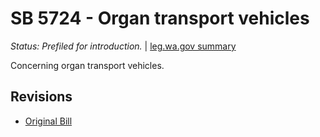 # SB 5724 - Organ transport vehicles
*Status: Prefiled for introduction.* | [leg.wa.gov summary](https://app.leg.wa.gov/billsummary?BillNumber=5724&Year=2021)

Concerning organ transport vehicles.

## Revisions
* [Original Bill](1/)